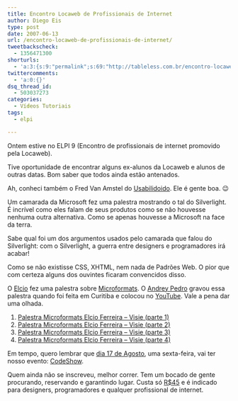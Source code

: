 ```yaml
---
title: Encontro Locaweb de Profissionais de Internet
author: Diego Eis
type: post
date: 2007-06-13
url: /encontro-locaweb-de-profissionais-de-internet/
tweetbackscheck:
  - 1356471300
shorturls:
  - 'a:3:{s:9:"permalink";s:69:"http://tableless.com.br/encontro-locaweb-de-profissionais-de-internet";s:7:"tinyurl";s:26:"http://tinyurl.com/3werujg";s:4:"isgd";s:19:"http://is.gd/NloRQC";}'
twittercomments:
  - 'a:0:{}'
dsq_thread_id:
  - 503037273
categories:
  - Vídeos Tutoriais
tags:
  - elpi

---
```

Ontem estive no ELPI 9 (Encontro de profissionais de internet promovido pela Locaweb).
  
Tive oportunidade de encontrar alguns ex-alunos da Locaweb e alunos de outras datas. Bom saber que todos ainda estão antenados.
  
Ah, conheci também o Fred Van Amstel do [Usabilidoido][1]. Ele é gente boa. 😉

Um camarada da Microsoft fez uma palestra mostrando o tal do Silverlight. É incrível como eles falam de seus produtos como se não houvesse nenhuma outra alternativa. Como se apenas houvesse a Microsoft na face da terra.
  
Sabe qual foi um dos argumentos usados pelo camarada que falou do Silverlight: com o Silverlight, a guerra entre designers e programadores irá acabar!
  
Como se não existisse CSS, XHTML, nem nada de Padrões Web. O pior que com certeza alguns dos ouvintes ficaram convencidos disso.

O [Elcio][2] fez uma palestra sobre [Microformats][3]. O [Andrey Pedro][4] gravou essa palestra quando foi feita em Curitiba e colocou no [YouTube][5]. Vale a pena dar uma olhada.

  1. [Palestra Microformats Elcio Ferreira &#8211; Visie (parte 1)][6]
  2. [Palestra Microformats Elcio Ferreira &#8211; Visie (parte 2)][7]
  3. [Palestra Microformats Elcio Ferreira &#8211; Visie (parte 3)][8]
  4. [Palestra Microformats Elcio Ferreira &#8211; Visie (parte 4)][9]

Em tempo, quero lembrar que [dia 17 de Agosto][10], uma sexta-feira, vai ter nosso evento: [CodeShow][11].
  
Quem ainda não se inscreveu, melhor correr. Tem um bocado de gente procurando, reservando e garantindo lugar. Custa só [R$45][10] e é indicado para designers, programadores e qualquer profissional de internet.

 [1]: http://usabilidoido.com.br/
 [2]: http://elcio.com.br
 [3]: http://tableless.com.br/microformatos-internet-movel-e-quem-ainda-nao-entendeu-nada
 [4]: http://www.andrey.com.br/?p=185
 [5]: http://youtube.com
 [6]: http://youtube.com/watch?v=DXWAgvQNgh0
 [7]: http://youtube.com/watch?v=VGjIdJTcw6Y&
 [8]: http://youtube.com/watch?v=f0hflvgYH7Q&mode=related&search=
 [9]: http://youtube.com/watch?v=LEHV4drAvDU
 [10]: http://visie.com.br/codeshow/inscricao.pt
 [11]: http://visie.com.br/codeshow/